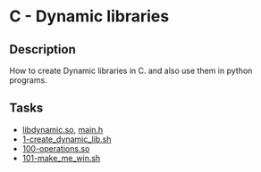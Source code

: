 # C - Dynamic libraries

## Description
How to create Dynamic libraries in C. and also use them in python programs.

## Tasks
* [libdynamic.so](libdynamic.so), [main.h](main.h)
* [1-create_dynamic_lib.sh](1-create_dynamic_lib.sh)
* [100-operations.so](100-operations.so)
* [101-make_me_win.sh](101-make_me_win.sh)
